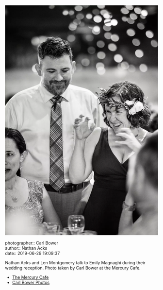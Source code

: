 ![Nathan Acks and Len Montgomery talk to Emily Magnaghi](assets/2019-06-29-set-3-the-reception-48.webp)

photographer:: Carl Bower  
author:: Nathan Acks  
date:: 2019-06-29 19:09:37

Nathan Acks and Len Montgomery talk to Emily Magnaghi during their wedding reception. Photo taken by Carl Bower at the Mercury Cafe.

* [The Mercury Cafe](http://mercurycafe.com)
* [Carl Bower Photos](https://carlbowerphotos.com)
